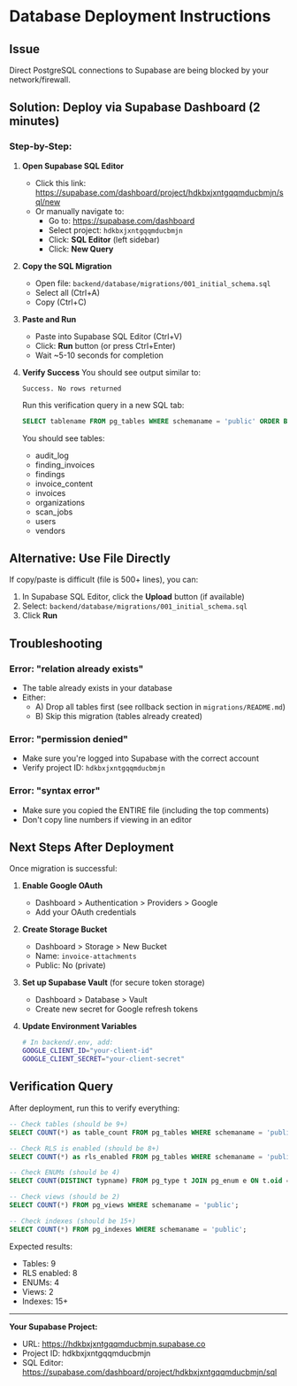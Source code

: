 # Database Deployment Instructions

## Issue
Direct PostgreSQL connections to Supabase are being blocked by your network/firewall.

## Solution: Deploy via Supabase Dashboard (2 minutes)

### Step-by-Step:

1. **Open Supabase SQL Editor**
   - Click this link: https://supabase.com/dashboard/project/hdkbxjxntgqqmducbmjn/sql/new
   - Or manually navigate to:
     - Go to: https://supabase.com/dashboard
     - Select project: `hdkbxjxntgqqmducbmjn`
     - Click: **SQL Editor** (left sidebar)
     - Click: **New Query**

2. **Copy the SQL Migration**
   - Open file: `backend/database/migrations/001_initial_schema.sql`
   - Select all (Ctrl+A)
   - Copy (Ctrl+C)

3. **Paste and Run**
   - Paste into Supabase SQL Editor (Ctrl+V)
   - Click: **Run** button (or press Ctrl+Enter)
   - Wait ~5-10 seconds for completion

4. **Verify Success**
   You should see output similar to:
   ```
   Success. No rows returned
   ```

   Run this verification query in a new SQL tab:
   ```sql
   SELECT tablename FROM pg_tables WHERE schemaname = 'public' ORDER BY tablename;
   ```

   You should see tables:
   - audit_log
   - finding_invoices
   - findings
   - invoice_content
   - invoices
   - organizations
   - scan_jobs
   - users
   - vendors

## Alternative: Use File Directly

If copy/paste is difficult (file is 500+ lines), you can:

1. In Supabase SQL Editor, click the **Upload** button (if available)
2. Select: `backend/database/migrations/001_initial_schema.sql`
3. Click **Run**

## Troubleshooting

### Error: "relation already exists"
- The table already exists in your database
- Either:
  - A) Drop all tables first (see rollback section in `migrations/README.md`)
  - B) Skip this migration (tables already created)

### Error: "permission denied"
- Make sure you're logged into Supabase with the correct account
- Verify project ID: `hdkbxjxntgqqmducbmjn`

### Error: "syntax error"
- Make sure you copied the ENTIRE file (including the top comments)
- Don't copy line numbers if viewing in an editor

## Next Steps After Deployment

Once migration is successful:

1. **Enable Google OAuth**
   - Dashboard > Authentication > Providers > Google
   - Add your OAuth credentials

2. **Create Storage Bucket**
   - Dashboard > Storage > New Bucket
   - Name: `invoice-attachments`
   - Public: No (private)

3. **Set up Supabase Vault** (for secure token storage)
   - Dashboard > Database > Vault
   - Create new secret for Google refresh tokens

4. **Update Environment Variables**
   ```bash
   # In backend/.env, add:
   GOOGLE_CLIENT_ID="your-client-id"
   GOOGLE_CLIENT_SECRET="your-client-secret"
   ```

## Verification Query

After deployment, run this to verify everything:

```sql
-- Check tables (should be 9+)
SELECT COUNT(*) as table_count FROM pg_tables WHERE schemaname = 'public';

-- Check RLS is enabled (should be 8+)
SELECT COUNT(*) as rls_enabled FROM pg_tables WHERE schemaname = 'public' AND rowsecurity = true;

-- Check ENUMs (should be 4)
SELECT COUNT(DISTINCT typname) FROM pg_type t JOIN pg_enum e ON t.oid = e.enumtypid;

-- Check views (should be 2)
SELECT COUNT(*) FROM pg_views WHERE schemaname = 'public';

-- Check indexes (should be 15+)
SELECT COUNT(*) FROM pg_indexes WHERE schemaname = 'public';
```

Expected results:
- Tables: 9
- RLS enabled: 8
- ENUMs: 4
- Views: 2
- Indexes: 15+

---

**Your Supabase Project:**
- URL: https://hdkbxjxntgqqmducbmjn.supabase.co
- Project ID: hdkbxjxntgqqmducbmjn
- SQL Editor: https://supabase.com/dashboard/project/hdkbxjxntgqqmducbmjn/sql
